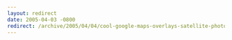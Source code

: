```yaml
---
layout: redirect
date: 2005-04-03 -0800
redirect: /archive/2005/04/04/cool-google-maps-overlays-satellite-photographs.aspx/
---
```

